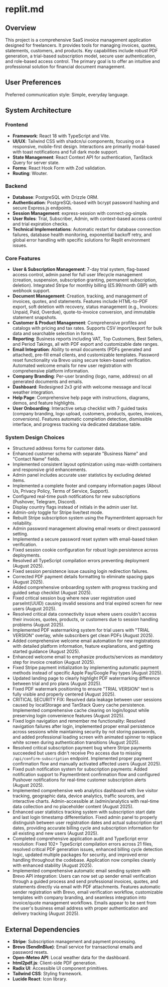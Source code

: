# replit.md

## Overview
This project is a comprehensive SaaS invoice management application designed for freelancers. It provides tools for managing invoices, quotes, statements, customers, and products. Key capabilities include robust PDF generation, a trial-based subscription model, secure user authentication, and role-based access control. The primary goal is to offer an intuitive and professional solution for financial document management.

## User Preferences
Preferred communication style: Simple, everyday language.

## System Architecture
### Frontend
- **Framework**: React 18 with TypeScript and Vite.
- **UI/UX**: Tailwind CSS with shadcn/ui components, focusing on a responsive, mobile-first design. Interactions are primarily modal-based with toast notifications and full dark mode support.
- **State Management**: React Context API for authentication, TanStack Query for server state.
- **Forms**: React Hook Form with Zod validation.
- **Routing**: Wouter.

### Backend
- **Database**: PostgreSQL with Drizzle ORM.
- **Authentication**: PostgreSQL-based with bcrypt password hashing and secure Express.js endpoints.
- **Session Management**: express-session with connect-pg-simple.
- **User Roles**: Trial, Subscriber, Admin, with context-based access control and trial expiration checks.
- **Technical Implementations**: Automatic restart for database connection failures, database health monitoring, exponential backoff retry, and global error handling with specific solutions for Replit environment issues.

### Core Features
- **User & Subscription Management**: 7-day trial system, flag-based access control, admin panel for full user lifecycle management (creation, suspension, subscription granting, permanent subscription, deletion). Integrated Stripe for monthly billing (£5.99/month GBP) with webhook support.
- **Document Management**: Creation, tracking, and management of invoices, quotes, and statements. Features include HTML-to-PDF export, soft deletion with recovery, status management (e.g., Invoices: Unpaid, Paid, Overdue), quote-to-invoice conversion, and immutable statement snapshots.
- **Customer & Product Management**: Comprehensive profiles and catalogs with pricing and tax rates. Supports CSV import/export for bulk data and searchable selection in forms.
- **Reporting**: Business reports including VAT, Top Customers, Best Sellers, and Period Takings, all with PDF export and customizable date ranges.
- **Email Integration**: Ability to email documents (PDFs generated and attached), pre-fill email clients, and customizable templates. Password reset functionality via Brevo using secure token-based verification. Automated welcome emails for new user registration with comprehensive platform information.
- **Company Branding**: Per-user branding (logo, name, address) on all generated documents and emails.
- **Dashboard**: Redesigned 2x3 grid with welcome message and local weather integration.
- **Help Page**: Comprehensive help page with instructions, diagrams, demos, and feature highlights.
- **User Onboarding**: Interactive setup checklist with 7 guided tasks (company branding, logo upload, customers, products, quotes, invoices, conversions). Features automatic completion detection, dismissible interface, and progress tracking via dedicated database table.

### System Design Choices
- Structured address forms for customer data.
- Enhanced customer schema with separate "Business Name" and "Contact Name" fields.
- Implemented consistent layout optimization using max-width containers and responsive grid enhancements.
- Admin panel includes accurate user statistics by excluding deleted items.
- Implemented a complete footer and company information pages (About Us, Privacy Policy, Terms of Service, Support).
- Configured real-time push notifications for new subscriptions (Pushover, Telegram, Discord).
- Display country flags instead of initials in the admin user list.
- Admin-only toggle for Stripe live/test mode.
- Rebuilt Stripe subscription system using the PaymentIntent approach for reliability.
- Admin password management allowing email resets or direct password setting.
- Implemented a secure password reset system with email-based token verification.
- Fixed session cookie configuration for robust login persistence across deployments.
- Resolved all TypeScript compilation errors preventing deployment (August 2025).
- Fixed session persistence issue causing login redirection failures.
- Corrected PDF payment details formatting to eliminate spacing gaps (August 2025).
- Added comprehensive onboarding system with progress tracking and guided setup checklist (August 2025).
- Fixed critical session bug where new user registration used parseInt(UUID) causing invalid sessions and trial expired screen for new users (August 2025).
- Resolved critical data connectivity issue where users couldn't access their invoices, quotes, products, or customers due to session handling problems (August 2025).
- Implemented PDF watermarking system for trial users with "TRIAL VERSION" overlay, while subscribers get clean PDFs (August 2025).
- Added comprehensive welcome email automation for new registrations with detailed platform information, feature explanations, and getting started guidance (August 2025).
- Enhanced welcome email to emphasize products/services as mandatory step for invoice creation (August 2025).
- Fixed Stripe payment initialization by implementing automatic payment methods instead of specific Apple Pay/Google Pay types (August 2025).
- Updated landing page to clearly highlight PDF watermarking difference between trial and pro plans (August 2025).
- Fixed PDF watermark positioning to ensure "TRIAL VERSION" text is fully visible and properly centered (August 2025).
- CRITICAL SECURITY FIX: Resolved data leakage between user sessions caused by localStorage and TanStack Query cache persistence. Implemented comprehensive cache clearing on login/logout while preserving login convenience features (August 2025).
- Fixed login navigation and remember me functionality: Resolved navigation failures after login, implemented proper email persistence across sessions while maintaining security by not storing passwords, and added professional loading screen with animated spinner to replace white screen during authentication transitions (August 2025).
- Resolved critical subscription payment bug where Stripe payments succeeded but users didn't receive Pro access due to missing `/api/confirm-subscription` endpoint. Implemented proper payment confirmation flow and manually activated affected users (August 2025).
- Fixed push notification system for subscription payments: Added notification support to PaymentIntent confirmation flow and configured Pushover notifications for real-time customer subscription alerts (August 2025).
- Implemented comprehensive web analytics dashboard with live visitor tracking, geographic data, device analytics, traffic sources, and interactive charts. Admin-accessible at /admin/analytics with real-time data collection and no placeholder content (August 2025).
- Enhanced user statistics tracking system with subscription start date and last login timestamp differentiation. Fixed admin panel to properly distinguish between user registration dates and actual subscription start dates, providing accurate billing cycle and subscription information for all existing and new users (August 2025).
- Completed comprehensive application audit and TypeScript error resolution: Fixed 102+ TypeScript compilation errors across 21 files, resolved critical PDF generation issues, enhanced billing cycle detection logic, updated multiple packages for security, and improved error handling throughout the codebase. Application now compiles cleanly with enhanced stability (August 2025).
- Implemented comprehensive automatic email sending system with Brevo API integration: Users can now set up sender email verification through a guided process and send professional invoices, quotes, and statements directly via email with PDF attachments. Features automatic sender registration with Brevo, email verification workflow, customizable templates with company branding, and seamless integration into invoice/quote management workflows. Emails appear to be sent from the user's business email address with proper authentication and delivery tracking (August 2025).

## External Dependencies
- **Stripe**: Subscription management and payment processing.
- **Brevo (SendInBlue)**: Email service for transactional emails and password resets.
- **Open-Meteo API**: Local weather data for the dashboard.
- **html2pdf.js**: Client-side PDF generation.
- **Radix UI**: Accessible UI component primitives.
- **Tailwind CSS**: Styling framework.
- **Lucide React**: Icon library.